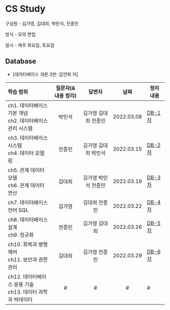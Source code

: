 # **CS Study**

구성원 - 김가영, 김대희, 박민석, 전종민

방식 - 모의 면접

일시 - 매주 화요일, 토요일

## **Database**

- [데이터베이스 개론 3판: 김연희 저]

| 학습 범위 | 질문자(& 내용 정리) |      답변자      |    날짜    | 정리 내용 |
| :-------- | :-----------------: | :--------------: | :--------: | --------- |
| ch1. 데이터베이스 기본 개념 </br> ch2. 데이터베이스 관리 시스템   | 박민석 | 김가영 김대희 전종민 | 2022.03.08 | [DB-1차](https://github.com/cs-breaker/cs-study/blob/main/Database/20220308-DB-1.md) |
| ch3. 데이터베이스 시스템 </br> ch4. 데이터 모델링   | 전종민 | 김가영 김대희 박민석 | 2022.03.15 | [DB-2차](https://github.com/cs-breaker/cs-study/blob/main/Database/20220315-DB-2.md) |
| ch5. 관계 데이터 모델 </br> ch6. 관계 데이터 연산   | 김대희 | 김가영 박민석 전종민 | 2022.03.19 | [DB-3차](https://github.com/cs-breaker/cs-study/blob/main/Database/20220319-DB-3.md) |
| ch7. 데이터베이스 언어 SQL  | 김가영 | 김대희 전종민 | 2022.03.22 | [DB-4차](https://github.com/cs-breaker/cs-study/blob/main/Database/20220322-DB-4.md) |
| ch8. 데이터베이스 설계 </br> ch9. 정규화   | 전종민 | 김가영 김대희 | 2022.03.26 | [DB-5차](https://github.com/cs-breaker/cs-study/blob/main/Database/20220326-DB-5.md) |
| ch10. 회복과 병행 제어 </br> ch11. 보안과 권한관리 | 김대희 | 김가영 전종민 | 2022.03.29 | [DB-6차](https://github.com/cs-breaker/cs-study/blob/main/Database/20220329-DB-6.md) |
| ch12. 데이터베이스 응용 기술 </br> ch13. 데이터 과학과 빅데이터| # | # | # | # |
